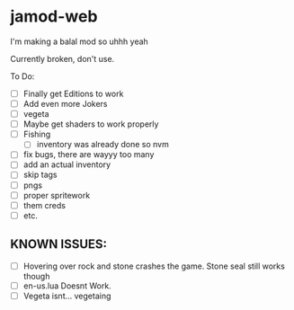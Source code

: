 # jamod-web
I'm making a balal mod
so uhhh 
yeah

Currently broken, don't use.



To Do:
- [ ] Finally get Editions to work
- [ ] Add even more Jokers
- [ ] vegeta
- [ ] Maybe get shaders to work properly
- [ ] Fishing
   - [ ] inventory was already done so nvm
- [ ] fix bugs, there are wayyy too many
- [ ] add an actual inventory
- [ ] skip tags
- [ ] pngs
- [ ] proper spritework
- [ ] them creds
- [ ] etc.
## KNOWN ISSUES:
- [ ] Hovering over rock and stone crashes the game. Stone seal still works though
- [ ] en-us.lua Doesnt Work.
- [ ] Vegeta isnt... vegetaing